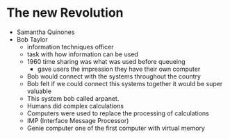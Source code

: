 # The new Revolution
- Samantha Quinones
- Bob Taylor
	- information techniques officer
	- task with how information can be used
	- 1960 time sharing was what was used before queueing
		- gave users the impression they have their own computer
	- Bob would connect with the systems throughout the country
	- Bob felt if we could connect this systems together it would be super valuable
	- This system bob called arpanet.
	- Humans did complex calculations
	- Computers were used to replace the processing of calculations
	- IMP (Interface Message Processor)
	- Genie computer one of the first computer with virtual memory